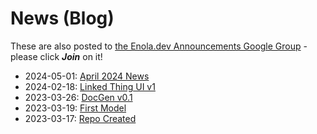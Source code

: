<!--
    SPDX-License-Identifier: Apache-2.0

    Copyright 2023-2024 The Enola <https://enola.dev> Authors

    Licensed under the Apache License, Version 2.0 (the "License");
    you may not use this file except in compliance with the License.
    You may obtain a copy of the License at

        https://www.apache.org/licenses/LICENSE-2.0

    Unless required by applicable law or agreed to in writing, software
    distributed under the License is distributed on an "AS IS" BASIS,
    WITHOUT WARRANTIES OR CONDITIONS OF ANY KIND, either express or implied.
    See the License for the specific language governing permissions and
    limitations under the License.
-->

# News (Blog)

These are also posted to [the Enola.dev Announcements Google Group](https://groups.google.com/g/enoladev-announcements) - please click **_Join_** on it!

* 2024-05-01: [April 2024 News](posts/2024-04.md)
* 2024-02-18: [Linked Thing UI v1](posts/ui1.md)
* 2023-03-26: [DocGen v0.1](posts/docgen1.md)
* 2023-03-19: [First Model](posts/model1.md)
* 2023-03-17: [Repo Created](posts/git-repo-created.md)
